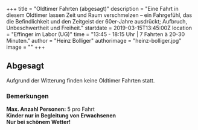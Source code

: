 +++
title = "Oldtimer Fahrten (abgesagt)"
description = "Eine Fahrt in diesem Oldtimer lassen Zeit und Raum verschmelzen – ein Fahrgefühl, das die Befindlichkeit und den Zeitgeist der 60er-Jahre ausdrückt; Aufbruch, Unbeschwertheit und Freiheit."
startdate = 2019-03-15T13:45:00Z
location = "Effinger im Labor  (UG)"
time = "13:45 - 18:15 Uhr | 7 Fahrten à 20-30 Minuten."
author = "Heinz Bolliger"
authorimage = "heinz-bolliger.jpg"
image = ""
+++
## Abgesagt
Aufgrund der Witterung finden keine Oldtimer Fahrten statt.

### Bemerkungen
**Max. Anzahl Personen:** 5 pro Fahrt    
**Kinder nur in Begleitung von Erwachsenen**    
**Nur bei schönem Wetter!**    
